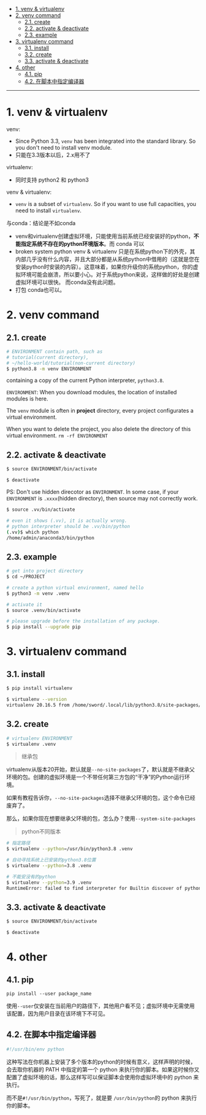 - [1. venv \& virtualenv](#1-venv--virtualenv)
- [2. venv command](#2-venv-command)
  - [2.1. create](#21-create)
  - [2.2. activate \& deactivate](#22-activate--deactivate)
  - [2.3. example](#23-example)
- [3. virtualenv command](#3-virtualenv-command)
  - [3.1. install](#31-install)
  - [3.2. create](#32-create)
  - [3.3. activate \& deactivate](#33-activate--deactivate)
- [4. other](#4-other)
  - [4.1. pip](#41-pip)
  - [4.2. 在脚本中指定编译器](#42-在脚本中指定编译器)

---
# 1. venv & virtualenv

venv:
- Since Python 3.3, `venv` has been integrated into the standard library. So you don't need to install venv module.
- 只能在3.3版本以后，2.x用不了


virtualenv:
- 同时支持 python2 和 python3


venv & virtualenv:
- `venv` is a subset of `virtualenv`. So if you want to use full capacities, you need to install `virtualenv`.

与conda：结论是不如conda
- venv和virtualenv创建虚拟环境，只能使用当前系统已经安装好的python，**不能指定系统不存在的python环境版本**。而 conda 可以
- broken system python
  venv & virtualenv 只是在系统python下的外壳，其内部几乎没有什么内容，并且大部分都是从系统python中借用的（这就是您在安装python时安装的内容）。这意味着，如果你升级你的系统python，你的虚拟环境可能会崩溃，所以要小心。对于系统python来说，这样做的好处是创建虚拟环境可以很快。
  而conda没有此问题。
- 打包
  conda也可以。

# 2. venv command
## 2.1. create

```bash
# ENVIRONMENT contain path, such as 
# tutorial(current directory),
# ~/hello-world/tutorial(non-current directory)
$ python3.8 -m venv ENVIRONMENT
```
containing a copy of the current Python interpreter, `python3.8`.

`ENVIRONMENT`: When you download modules, the location of installed modules is here.

The `venv` module is often in **project** directory, every project configurates a virtual environment. 

When you want to delete the project, you also delete the directory of this virtual environment. `rm -rf ENVIRONMENT`

## 2.2. activate & deactivate

```bash
$ source ENVIRONMENT/bin/activate

$ deactivate
```

PS: Don't use hidden direcotor as `ENVIRONMENT`.
In some case, if your `ENVIRONMENT` is `.xxxx`(hidden directory), then source may not correctly work.
```bash
$ source .vv/bin/activate

# even it shows (.vv), it is actually wrong.
# python interpreter should be .vv/bin/python
(.vv)$ which python
/home/admin/anaconda3/bin/python
```
## 2.3. example

```bash
# get into project directory
$ cd ~/PROJECT

# create a python virtual environment, named hello
$ python3 -m venv .venv

# activate it
$ source .venv/bin/activate

# please upgrade before the installation of any package.
$ pip install --upgrade pip
```

# 3. virtualenv command
## 3.1. install

```bash
$ pip install virtualenv

$ virtualenv --version
virtualenv 20.16.5 from /home/sword/.local/lib/python3.8/site-packages/virtualenv/__init__.py
```


## 3.2. create

```bash
# virtualenv ENVIRONMENT
$ virtualenv .venv
```
> 继承包

virtualenv从版本20开始，默认就是`--no-site-packages`了，默认就是不继承父环境的包。创建的虚拟环境是一个不带任何第三方包的“干净”的Python运行环境。

如果有教程告诉你，`--no-site-packages`选择不继承父环境的包，这个命令已经废弃了。

那么，如果你现在想要继承父环境的包，怎么办？使用`--system-site-packages`

> python不同版本

```bash
# 指定路径
$ virtualenv --python=/usr/bin/python3.8 .venv

# 自动寻找系统上已安装的python3.8位置
$ virtualenv --python=3.8 .venv

# 不能安没有的python
$ virtualenv --python=3.9 .venv
RuntimeError: failed to find interpreter for Builtin discover of python_spec='3.9'
```
## 3.3. activate & deactivate

```bash
$ source ENVIRONMENT/bin/activate

$ deactivate
```
# 4. other



## 4.1. pip 
`pip install --user package_name`

使用`--user`仅安装在当前用户的路径下，其他用户看不见；虚拟环境中无需使用该配置，因为用户目录在该环境下不可见。

## 4.2. 在脚本中指定编译器


```python
#!/usr/bin/env python
```
这种写法在你机器上安装了多个版本的python的时候有意义，这样声明的时候，会去取你机器的 PATH 中指定的第一个 python 来执行你的脚本。如果这时候你又配置了虚拟环境的话，那么这样写可以保证脚本会使用你虚拟环境中的 python 来执行。

而不是`#!/usr/bin/python`，写死了，就是要 `/usr/bin/python`的 python 来执行你的脚本。
